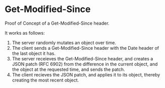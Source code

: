 # Get-Modified-Since

Proof of Concept of a Get-Modified-Since header.

It works as follows:
1. The server randomly mutates an object over time.
2. The client sends a Get-Modified-Since header with the Date header of the last object it has.
3. The server receieves the Get-Modified-Since header, and creates a JSON patch (RFC 6902) from the difference in the current object, and the object at the requested time, and sends the patch.
4. The client recieves the JSON patch, and applies it to its object, thereby creating the most recent object.

